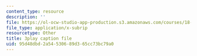```yaml
---
content_type: resource
description: ''
file: https://ol-ocw-studio-app-production.s3.amazonaws.com/courses/18-086-mathematical-methods-for-engineers-ii-spring-2006/95d48dbd2a54530689d365cc73bc79a0_nlO9ci0kPLg.vtt
file_type: application/x-subrip
resourcetype: Other
title: 3play caption file
uid: 95d48dbd-2a54-5306-89d3-65cc73bc79a0
---
```

